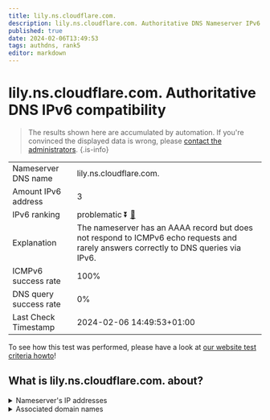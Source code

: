 ```yaml
---
title: lily.ns.cloudflare.com.
description: lily.ns.cloudflare.com. Authoritative DNS Nameserver IPv6 compatibility
published: true
date: 2024-02-06T13:49:53
tags: authdns, rank5
editor: markdown
---
```


# lily.ns.cloudflare.com. Authoritative DNS IPv6 compatibility

> The results shown here are accumulated by automation. If you're convinced the displayed data is wrong, please [contact the administrators](/howto/chat). 
{.is-info}




|   |   |
| - | - |
| Nameserver DNS name | lily.ns.cloudflare.com.
| Amount IPv6 address | 3
| IPv6 ranking | problematic :arrow_double_down: [🔗](/howto/ranking) |
| Explanation | The nameserver has an AAAA record but does not respond to ICMPv6 echo requests and rarely answers correctly to DNS queries via IPv6. |
| ICMPv6 success rate | 100%|
| DNS query success rate | 0% |
| Last Check Timestamp | 2024-02-06 14:49:53+01:00 |

To see how this test was performed, please have a look at [our website test criteria howto](/howto/testcriteria/authdns)!


## What is lily.ns.cloudflare.com. about?




<details>
<summary>Nameserver's IP addresses</summary>

2606:4700:50::adf5:3a82

2803:f800:50::6ca2:c082

2a06:98c1:50::ac40:2082

</details>



<details>
<summary>Associated domain names</summary>

www.yugabyte.com

</details>
